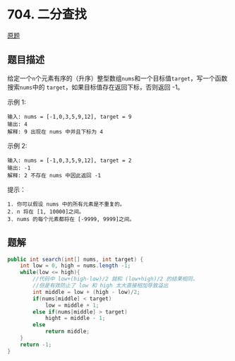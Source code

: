 # 704. 二分查找

[原题](https://leetcode-cn.com/problems/binary-search/)

## 题目描述

给定一个`n`个元素有序的（升序）整型数组`nums`和一个目标值`target`，写一个函数搜索`nums`中的 `target`，如果目标值存在返回下标，否则返回 -1。

示例 1:
```
输入: nums = [-1,0,3,5,9,12], target = 9
输出: 4
解释: 9 出现在 nums 中并且下标为 4
```
示例 2:
```
输入: nums = [-1,0,3,5,9,12], target = 2
输出: -1
解释: 2 不存在 nums 中因此返回 -1
```

提示：
```
1. 你可以假设 nums 中的所有元素是不重复的。
2. n 将在 [1, 10000]之间。
3. nums 的每个元素都将在 [-9999, 9999]之间。
```

## 题解
```java
public int search(int[] nums, int target) {
    int low = 0, high = nums.length -1;
    while(low <= high){
        //代码中 low+(high-low)/2 就和 (low+high)/2 的结果相同，
        //但是有效防止了 low 和 high 太大直接相加导致溢出
        int middle = low + (high - low)/2;
        if(nums[middle] < target)
            low = middle + 1;
        else if(nums[middle] > target)
            hight = middle - 1;
        else 
            return middle;
    }
    return -1;
}
```